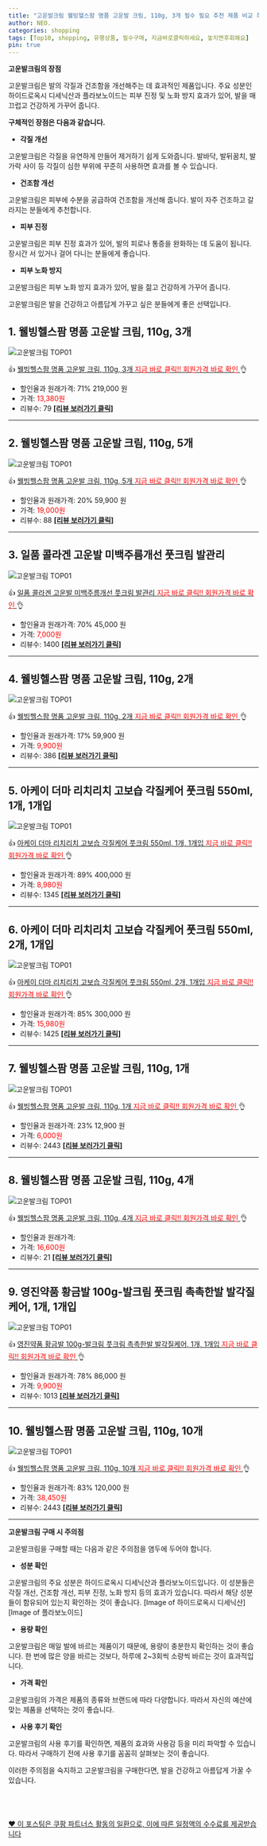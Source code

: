```yaml
---
title: "고운발크림 웰빙헬스팜 명품 고운발 크림, 110g, 3개 필수 필요 추천 제품 비교 최저 가격 비교 장점 구매 후기 구매평"
author: NEO.
categories: shopping
tags: [Top10, shopping, 유행상품, 필수구매, 지금바로클릭하세요, 놓치면후회해요]
pin: true
---
```

**고운발크림의 장점**

고운발크림은 발의 각질과 건조함을 개선해주는 데 효과적인 제품입니다. 주요 성분인 하이드로옥시 디세닉산과 플라보노이드는 피부 진정 및 노화 방지 효과가 있어, 발을 매끄럽고 건강하게 가꾸어 줍니다.

**구체적인 장점은 다음과 같습니다.**

* **각질 개선**

고운발크림은 각질을 유연하게 만들어 제거하기 쉽게 도와줍니다. 발바닥, 발뒤꿈치, 발가락 사이 등 각질이 심한 부위에 꾸준히 사용하면 효과를 볼 수 있습니다.

* **건조함 개선**

고운발크림은 피부에 수분을 공급하여 건조함을 개선해 줍니다. 발이 자주 건조하고 갈라지는 분들에게 추천합니다.

* **피부 진정**

고운발크림은 피부 진정 효과가 있어, 발의 피로나 통증을 완화하는 데 도움이 됩니다. 장시간 서 있거나 걸어 다니는 분들에게 좋습니다.

* **피부 노화 방지**

고운발크림은 피부 노화 방지 효과가 있어, 발을 젊고 건강하게 가꾸어 줍니다.

고운발크림은 발을 건강하고 아름답게 가꾸고 싶은 분들에게 좋은 선택입니다.

   

## 1. 웰빙헬스팜 명품 고운발 크림, 110g, 3개

![고운발크림 TOP01](https://thumbnail9.coupangcdn.com/thumbnails/remote/490x490ex/image/vendor_inventory/ca67/485d77d35272278087c42320ff1c0c0e376a229c918b0834701bc87e2d96.jpg)


👍 [웰빙헬스팜 명품 고운발 크림, 110g, 3개 <font color=red> 지금 바로 클릭!! 회원가격 바로 확인 </font> ](https://link.coupang.com/re/AFFSDP?lptag=AF3617701&subid=GithubCoopas&pageKey=6429602575&traceid=V0-153&itemId=17161813754&vendorItemId=82581499422) 👌 


- 할인율과 원래가격: 71%  219,000   원
- 가격: <span style='color:red'>13,380원</span>
- 리뷰수: 79  [**[리뷰 보러가기 클릭]**](https://link.coupang.com/re/AFFSDP?lptag=AF3617701&subid=GithubCoopas&pageKey=6429602575&traceid=V0-153&itemId=17161813754&vendorItemId=82581499422)

---


   

## 2. 웰빙헬스팜 명품 고운발 크림, 110g, 5개

![고운발크림 TOP01](https://thumbnail10.coupangcdn.com/thumbnails/remote/490x490ex/image/vendor_inventory/a6e9/427160edfcfafcde119f1d9822c741811028cbe990629cf2cbcaabafe09e.jpg)


👍 [웰빙헬스팜 명품 고운발 크림, 110g, 5개 <font color=red> 지금 바로 클릭!! 회원가격 바로 확인 </font> ](https://link.coupang.com/re/AFFSDP?lptag=AF3617701&subid=GithubCoopas&pageKey=6429602575&traceid=V0-153&itemId=19026591060&vendorItemId=81229203143) 👌 


- 할인율과 원래가격: 20%  59,900   원
- 가격: <span style='color:red'>19,000원</span>
- 리뷰수: 88  [**[리뷰 보러가기 클릭]**](https://link.coupang.com/re/AFFSDP?lptag=AF3617701&subid=GithubCoopas&pageKey=6429602575&traceid=V0-153&itemId=19026591060&vendorItemId=81229203143)

---


   

## 3. 일품 콜라겐 고운발 미백주름개선 풋크림 발관리

![고운발크림 TOP01](https://thumbnail6.coupangcdn.com/thumbnails/remote/490x490ex/image/vendor_inventory/d1c2/10587012ae39fd5a84b9179b2d60cf1faec09e4a3860b41452c0db1aeb5f.jpg)


👍 [일품 콜라겐 고운발 미백주름개선 풋크림 발관리 <font color=red> 지금 바로 클릭!! 회원가격 바로 확인 </font> ](https://link.coupang.com/re/AFFSDP?lptag=AF3617701&subid=GithubCoopas&pageKey=7746642061&traceid=V0-153&itemId=20855537895&vendorItemId=87923033602) 👌 


- 할인율과 원래가격: 70%  45,000   원
- 가격: <span style='color:red'>7,000원</span>
- 리뷰수: 1400  [**[리뷰 보러가기 클릭]**](https://link.coupang.com/re/AFFSDP?lptag=AF3617701&subid=GithubCoopas&pageKey=7746642061&traceid=V0-153&itemId=20855537895&vendorItemId=87923033602)

---


   

## 4. 웰빙헬스팜 명품 고운발 크림, 110g, 2개

![고운발크림 TOP01](https://thumbnail7.coupangcdn.com/thumbnails/remote/490x490ex/image/product/image/vendoritem/2019/01/24/4323094029/6fa05d70-cb32-42ba-bbe6-97c06256d8f5.jpg)


👍 [웰빙헬스팜 명품 고운발 크림, 110g, 2개 <font color=red> 지금 바로 클릭!! 회원가격 바로 확인 </font> ](https://link.coupang.com/re/AFFSDP?lptag=AF3617701&subid=GithubCoopas&pageKey=6429602575&traceid=V0-153&itemId=31155003&vendorItemId=70585717014) 👌 


- 할인율과 원래가격: 17%  59,900   원
- 가격: <span style='color:red'>9,900원</span>
- 리뷰수: 386  [**[리뷰 보러가기 클릭]**](https://link.coupang.com/re/AFFSDP?lptag=AF3617701&subid=GithubCoopas&pageKey=6429602575&traceid=V0-153&itemId=31155003&vendorItemId=70585717014)

---


   

## 5. 아케이 더마 리치리치 고보습 각질케어 풋크림 550ml, 1개, 1개입

![고운발크림 TOP01](https://thumbnail8.coupangcdn.com/thumbnails/remote/490x490ex/image/retail/images/1857997790878259-4947ce6a-04de-4771-b9f9-0d8a10fa88f6.jpg)


👍 [아케이 더마 리치리치 고보습 각질케어 풋크림 550ml, 1개, 1개입 <font color=red> 지금 바로 클릭!! 회원가격 바로 확인 </font> ](https://link.coupang.com/re/AFFSDP?lptag=AF3617701&subid=GithubCoopas&pageKey=7415543769&traceid=V0-153&itemId=19223777050&vendorItemId=84282145157) 👌 


- 할인율과 원래가격: 89%  400,000   원
- 가격: <span style='color:red'>8,980원</span>
- 리뷰수: 1345  [**[리뷰 보러가기 클릭]**](https://link.coupang.com/re/AFFSDP?lptag=AF3617701&subid=GithubCoopas&pageKey=7415543769&traceid=V0-153&itemId=19223777050&vendorItemId=84282145157)

---


   

## 6. 아케이 더마 리치리치 고보습 각질케어 풋크림 550ml, 2개, 1개입

![고운발크림 TOP01](https://thumbnail6.coupangcdn.com/thumbnails/remote/490x490ex/image/retail/images/1857998400650767-dcf6e0e6-6b0f-4afb-8720-69a3258ec163.jpg)


👍 [아케이 더마 리치리치 고보습 각질케어 풋크림 550ml, 2개, 1개입 <font color=red> 지금 바로 클릭!! 회원가격 바로 확인 </font> ](https://link.coupang.com/re/AFFSDP?lptag=AF3617701&subid=GithubCoopas&pageKey=7415543769&traceid=V0-153&itemId=18764077710&vendorItemId=84282145170) 👌 


- 할인율과 원래가격: 85%  300,000   원
- 가격: <span style='color:red'>15,980원</span>
- 리뷰수: 1425  [**[리뷰 보러가기 클릭]**](https://link.coupang.com/re/AFFSDP?lptag=AF3617701&subid=GithubCoopas&pageKey=7415543769&traceid=V0-153&itemId=18764077710&vendorItemId=84282145170)

---


   

## 7. 웰빙헬스팜 명품 고운발 크림, 110g, 1개

![고운발크림 TOP01](https://thumbnail10.coupangcdn.com/thumbnails/remote/490x490ex/image/vendor_inventory/9eff/7a8cc39d60d01a2482f9dbe39327a2e226a0abcabccc81fecd93bc6adef2.jpg)


👍 [웰빙헬스팜 명품 고운발 크림, 110g, 1개 <font color=red> 지금 바로 클릭!! 회원가격 바로 확인 </font> ](https://link.coupang.com/re/AFFSDP?lptag=AF3617701&subid=GithubCoopas&pageKey=6429602575&traceid=V0-153&itemId=12949443&vendorItemId=81235671193) 👌 


- 할인율과 원래가격: 23%  12,900   원
- 가격: <span style='color:red'>6,000원</span>
- 리뷰수: 2443  [**[리뷰 보러가기 클릭]**](https://link.coupang.com/re/AFFSDP?lptag=AF3617701&subid=GithubCoopas&pageKey=6429602575&traceid=V0-153&itemId=12949443&vendorItemId=81235671193)

---


   

## 8. 웰빙헬스팜 명품 고운발 크림, 110g, 4개

![고운발크림 TOP01](https://thumbnail6.coupangcdn.com/thumbnails/remote/490x490ex/image/vendor_inventory/78a2/df40df44896889903f5a83d616b30f308aeac7481e6856feba79d3532d29.jpg)


👍 [웰빙헬스팜 명품 고운발 크림, 110g, 4개 <font color=red> 지금 바로 클릭!! 회원가격 바로 확인 </font> ](https://link.coupang.com/re/AFFSDP?lptag=AF3617701&subid=GithubCoopas&pageKey=6429602575&traceid=V0-153&itemId=13870176389&vendorItemId=81229203107) 👌 


- 할인율과 원래가격: 
- 가격: <span style='color:red'>16,600원</span>
- 리뷰수: 21  [**[리뷰 보러가기 클릭]**](https://link.coupang.com/re/AFFSDP?lptag=AF3617701&subid=GithubCoopas&pageKey=6429602575&traceid=V0-153&itemId=13870176389&vendorItemId=81229203107)

---


   

## 9. 영진약품 황금발 100g-발크림 풋크림 촉촉한발 발각질케어, 1개, 1개입

![고운발크림 TOP01](https://thumbnail6.coupangcdn.com/thumbnails/remote/490x490ex/image/vendor_inventory/f146/8c09c466f43cef084ea1855cfc90e660c9a7ec98b52b53af941fda490d3a.jpg)


👍 [영진약품 황금발 100g-발크림 풋크림 촉촉한발 발각질케어, 1개, 1개입 <font color=red> 지금 바로 클릭!! 회원가격 바로 확인 </font> ](https://link.coupang.com/re/AFFSDP?lptag=AF3617701&subid=GithubCoopas&pageKey=7670001540&traceid=V0-153&itemId=20457957152&vendorItemId=87537894327) 👌 


- 할인율과 원래가격: 78%  86,000   원
- 가격: <span style='color:red'>9,900원</span>
- 리뷰수: 1013  [**[리뷰 보러가기 클릭]**](https://link.coupang.com/re/AFFSDP?lptag=AF3617701&subid=GithubCoopas&pageKey=7670001540&traceid=V0-153&itemId=20457957152&vendorItemId=87537894327)

---


   

## 10. 웰빙헬스팜 명품 고운발 크림, 110g, 10개

![고운발크림 TOP01](https://thumbnail7.coupangcdn.com/thumbnails/remote/490x490ex/image/vendor_inventory/b464/9a9bae87507a75e6a65b75403b2f2a4e9331262f329f5aa4d914177873cb.jpg)


👍 [웰빙헬스팜 명품 고운발 크림, 110g, 10개 <font color=red> 지금 바로 클릭!! 회원가격 바로 확인 </font> ](https://link.coupang.com/re/AFFSDP?lptag=AF3617701&subid=GithubCoopas&pageKey=6429602575&traceid=V0-153&itemId=26015658&vendorItemId=87494046304) 👌 


- 할인율과 원래가격: 83%  120,000   원
- 가격: <span style='color:red'>38,450원</span>
- 리뷰수: 2443  [**[리뷰 보러가기 클릭]**](https://link.coupang.com/re/AFFSDP?lptag=AF3617701&subid=GithubCoopas&pageKey=6429602575&traceid=V0-153&itemId=26015658&vendorItemId=87494046304)

---
**고운발크림 구매 시 주의점**

고운발크림을 구매할 때는 다음과 같은 주의점을 염두에 두어야 합니다.

* **성분 확인**

고운발크림의 주요 성분은 하이드로옥시 디세닉산과 플라보노이드입니다. 이 성분들은 각질 개선, 건조함 개선, 피부 진정, 노화 방지 등의 효과가 있습니다. 따라서 해당 성분들이 함유되어 있는지 확인하는 것이 좋습니다.
[Image of 하이드로옥시 디세닉산]
[Image of 플라보노이드]

* **용량 확인**

고운발크림은 매일 발에 바르는 제품이기 때문에, 용량이 충분한지 확인하는 것이 좋습니다. 한 번에 많은 양을 바르는 것보다, 하루에 2~3회씩 소량씩 바르는 것이 효과적입니다.

* **가격 확인**

고운발크림의 가격은 제품의 종류와 브랜드에 따라 다양합니다. 따라서 자신의 예산에 맞는 제품을 선택하는 것이 좋습니다.

* **사용 후기 확인**

고운발크림의 사용 후기를 확인하면, 제품의 효과와 사용감 등을 미리 파악할 수 있습니다. 따라서 구매하기 전에 사용 후기를 꼼꼼히 살펴보는 것이 좋습니다.

이러한 주의점을 숙지하고 고운발크림을 구매한다면, 발을 건강하고 아름답게 가꿀 수 있습니다.<br><br><br><br><br> [ ❤  이 포스팅은 쿠팡 파트너스 활동의 일환으로, 이에 따른 일정액의 수수료를 제공받습니다](https://link.coupang.com/a/bcEFyh)